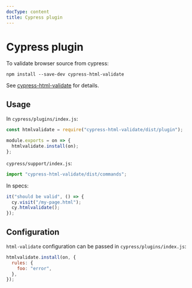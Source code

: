 ```yaml
---
docType: content
title: Cypress plugin
---
```


# Cypress plugin

To validate browser source from cypress:

    npm install --save-dev cypress-html-validate

See [cypress-html-validate][npm] for details.

[npm]: https://www.npmjs.com/package/cypress-html-validate

## Usage

In `cypress/plugins/index.js`:

```js
const htmlvalidate = require("cypress-html-validate/dist/plugin");

module.exports = on => {
  htmlvalidate.install(on);
};
```

`cypress/support/index.js`:

```js
import "cypress-html-validate/dist/commands";
```

In specs:

```js
it("should be valid", () => {
  cy.visit("/my-page.html");
  cy.htmlvalidate();
});
```

## Configuration

`html-validate` configuration can be passed in `cypress/plugins/index.js`:

```js
htmlvalidate.install(on, {
  rules: {
    foo: "error",
  },
});
```
